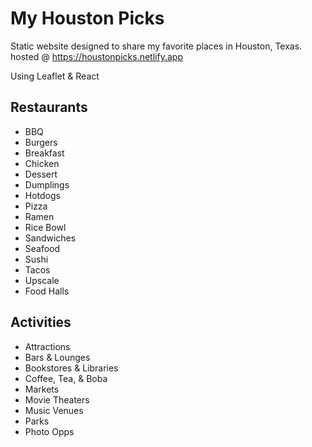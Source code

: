 # My Houston Picks

Static website designed to share my favorite places in Houston, Texas.
hosted @ https://houstonpicks.netlify.app

Using Leaflet & React

## Restaurants
- BBQ
- Burgers
- Breakfast
- Chicken
- Dessert
- Dumplings
- Hotdogs
- Pizza
- Ramen
- Rice Bowl
- Sandwiches
- Seafood
- Sushi
- Tacos
- Upscale
- Food Halls

## Activities

- Attractions
- Bars & Lounges
- Bookstores & Libraries
- Coffee, Tea, & Boba
- Markets
- Movie Theaters
- Music Venues
- Parks
- Photo Opps